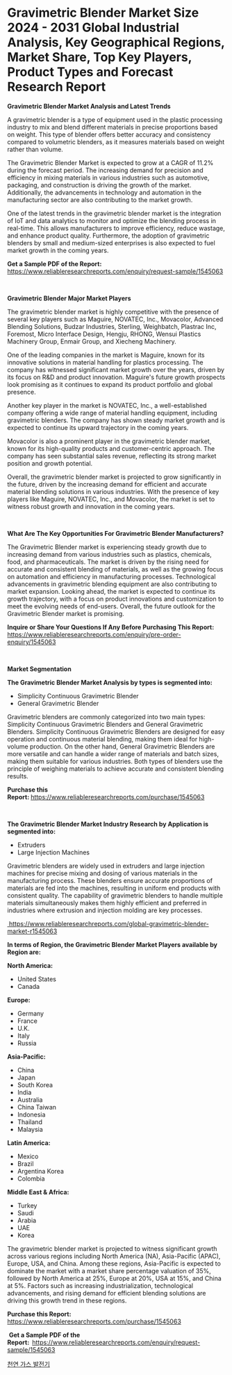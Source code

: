 <p><h1>Gravimetric Blender Market Size 2024 - 2031 Global Industrial Analysis, Key Geographical Regions, Market Share, Top Key Players, Product Types and Forecast Research Report</h1></p><p><strong>Gravimetric Blender Market Analysis and Latest Trends</strong></p>
<p><p>A gravimetric blender is a type of equipment used in the plastic processing industry to mix and blend different materials in precise proportions based on weight. This type of blender offers better accuracy and consistency compared to volumetric blenders, as it measures materials based on weight rather than volume.</p><p>The Gravimetric Blender Market is expected to grow at a CAGR of 11.2% during the forecast period. The increasing demand for precision and efficiency in mixing materials in various industries such as automotive, packaging, and construction is driving the growth of the market. Additionally, the advancements in technology and automation in the manufacturing sector are also contributing to the market growth.</p><p>One of the latest trends in the gravimetric blender market is the integration of IoT and data analytics to monitor and optimize the blending process in real-time. This allows manufacturers to improve efficiency, reduce wastage, and enhance product quality. Furthermore, the adoption of gravimetric blenders by small and medium-sized enterprises is also expected to fuel market growth in the coming years.</p></p>
<p><strong>Get a Sample PDF of the Report:&nbsp;</strong> <a href="https://www.reliableresearchreports.com/enquiry/request-sample/1545063">https://www.reliableresearchreports.com/enquiry/request-sample/1545063</a></p>
<p>&nbsp;</p>
<p><strong>Gravimetric Blender Major Market Players</strong></p>
<p><p>The gravimetric blender market is highly competitive with the presence of several key players such as Maguire, NOVATEC, Inc., Movacolor, Advanced Blending Solutions, Budzar Industries, Sterling, Weighbatch, Plastrac Inc, Foremost, Micro Interface Design, Hengju, RHONG, Wensui Plastics Machinery Group, Enmair Group, and Xiecheng Machinery.</p><p>One of the leading companies in the market is Maguire, known for its innovative solutions in material handling for plastics processing. The company has witnessed significant market growth over the years, driven by its focus on R&D and product innovation. Maguire's future growth prospects look promising as it continues to expand its product portfolio and global presence.</p><p>Another key player in the market is NOVATEC, Inc., a well-established company offering a wide range of material handling equipment, including gravimetric blenders. The company has shown steady market growth and is expected to continue its upward trajectory in the coming years.</p><p>Movacolor is also a prominent player in the gravimetric blender market, known for its high-quality products and customer-centric approach. The company has seen substantial sales revenue, reflecting its strong market position and growth potential.</p><p>Overall, the gravimetric blender market is projected to grow significantly in the future, driven by the increasing demand for efficient and accurate material blending solutions in various industries. With the presence of key players like Maguire, NOVATEC, Inc., and Movacolor, the market is set to witness robust growth and innovation in the coming years.</p></p>
<p>&nbsp;</p>
<p><strong>What Are The Key Opportunities For Gravimetric Blender Manufacturers?</strong></p>
<p><p>The Gravimetric Blender market is experiencing steady growth due to increasing demand from various industries such as plastics, chemicals, food, and pharmaceuticals. The market is driven by the rising need for accurate and consistent blending of materials, as well as the growing focus on automation and efficiency in manufacturing processes. Technological advancements in gravimetric blending equipment are also contributing to market expansion. Looking ahead, the market is expected to continue its growth trajectory, with a focus on product innovations and customization to meet the evolving needs of end-users. Overall, the future outlook for the Gravimetric Blender market is promising.</p></p>
<p><strong>Inquire or Share Your Questions If Any Before Purchasing This Report:</strong> <a href="https://www.reliableresearchreports.com/enquiry/pre-order-enquiry/1545063">https://www.reliableresearchreports.com/enquiry/pre-order-enquiry/1545063</a></p>
<p>&nbsp;</p>
<p><strong>Market Segmentation</strong></p>
<p><strong>The Gravimetric Blender Market Analysis by types is segmented into:</strong></p>
<p><ul><li>Simplicity Continuous Gravimetric Blender</li><li>General Gravimetric Blender</li></ul></p>
<p><p>Gravimetric blenders are commonly categorized into two main types: Simplicity Continuous Gravimetric Blenders and General Gravimetric Blenders. Simplicity Continuous Gravimetric Blenders are designed for easy operation and continuous material blending, making them ideal for high-volume production. On the other hand, General Gravimetric Blenders are more versatile and can handle a wider range of materials and batch sizes, making them suitable for various industries. Both types of blenders use the principle of weighing materials to achieve accurate and consistent blending results.</p></p>
<p><strong>Purchase this Report:&nbsp;</strong><a href="https://www.reliableresearchreports.com/purchase/1545063">https://www.reliableresearchreports.com/purchase/1545063</a></p>
<p>&nbsp;</p>
<p><strong>The Gravimetric Blender Market Industry Research by Application is segmented into:</strong></p>
<p><ul><li>Extruders</li><li>Large Injection Machines</li></ul></p>
<p><p>Gravimetric blenders are widely used in extruders and large injection machines for precise mixing and dosing of various materials in the manufacturing process. These blenders ensure accurate proportions of materials are fed into the machines, resulting in uniform end products with consistent quality. The capability of gravimetric blenders to handle multiple materials simultaneously makes them highly efficient and preferred in industries where extrusion and injection molding are key processes.</p></p>
<p><a href="https://www.reliableresearchreports.com/global-gravimetric-blender-market-r1545063">&nbsp;https://www.reliableresearchreports.com/global-gravimetric-blender-market-r1545063</a></p>
<p><strong>In terms of Region, the Gravimetric Blender Market Players available by Region are:</strong></p>
<p>
    <p> <strong> North America: </strong>
        <ul>
            <li>United States</li>
            <li>Canada</li>
        </ul>
        </p> 
    <p> <strong> Europe: </strong>
        <ul>
            <li>Germany</li>
            <li>France</li>
            <li>U.K.</li>
            <li>Italy</li>
            <li>Russia</li>
        </ul>
        </p> 
    <p> <strong> Asia-Pacific: </strong>
        <ul>
            <li>China</li>
            <li>Japan</li>
            <li>South Korea</li>
            <li>India</li>
            <li>Australia</li>
            <li>China Taiwan</li>
            <li>Indonesia</li>
            <li>Thailand</li>
            <li>Malaysia</li>
        </ul>
        </p> 
    <p> <strong> Latin America: </strong>
        <ul>
            <li>Mexico</li>
            <li>Brazil</li>
            <li>Argentina Korea</li>
            <li>Colombia</li>
        </ul>
        </p> 
    <p> <strong> Middle East & Africa: </strong>
        <ul>
            <li>Turkey</li>
            <li>Saudi</li>
            <li>Arabia</li>
            <li>UAE</li>
            <li>Korea</li>
        </ul>
    </p>
    </p>
<p><p>The gravimetric blender market is projected to witness significant growth across various regions including North America (NA), Asia-Pacific (APAC), Europe, USA, and China. Among these regions, Asia-Pacific is expected to dominate the market with a market share percentage valuation of 35%, followed by North America at 25%, Europe at 20%, USA at 15%, and China at 5%. Factors such as increasing industrialization, technological advancements, and rising demand for efficient blending solutions are driving this growth trend in these regions.</p></p>
<p><strong>Purchase this Report: </strong><a href="https://www.reliableresearchreports.com/purchase/1545063">https://www.reliableresearchreports.com/purchase/1545063</a></p>
<p>&nbsp;<strong>Get a Sample PDF of the Report:&nbsp;&nbsp;</strong><a href="https://www.reliableresearchreports.com/enquiry/request-sample/1545063">https://www.reliableresearchreports.com/enquiry/request-sample/1545063</a></p>
<p><strong></strong></p>
<p><p><a href="https://github.com/lzrvbyqzftro57/Market-Research-Report-List-1/blob/main/488187925810.md">천연 가스 발전기</a></p></p>